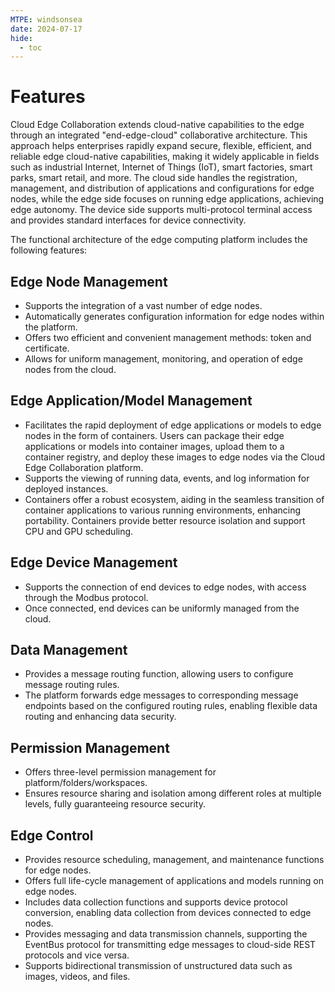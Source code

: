 ```yaml
---
MTPE: windsonsea
date: 2024-07-17
hide:
  - toc
---
```


# Features

Cloud Edge Collaboration extends cloud-native capabilities to the edge through an integrated
"end-edge-cloud" collaborative architecture. This approach helps enterprises rapidly expand
secure, flexible, efficient, and reliable edge cloud-native capabilities, making it widely
applicable in fields such as industrial Internet, Internet of Things (IoT), smart factories,
smart parks, smart retail, and more. The cloud side handles the registration, management,
and distribution of applications and configurations for edge nodes, while the edge side focuses
on running edge applications, achieving edge autonomy. The device side supports multi-protocol
terminal access and provides standard interfaces for device connectivity.

The functional architecture of the edge computing platform includes the following features:

## Edge Node Management

- Supports the integration of a vast number of edge nodes.
- Automatically generates configuration information for edge nodes within the platform.
- Offers two efficient and convenient management methods: token and certificate.
- Allows for uniform management, monitoring, and operation of edge nodes from the cloud.

## Edge Application/Model Management

- Facilitates the rapid deployment of edge applications or models to edge nodes in the form of containers.
  Users can package their edge applications or models into container images, upload them to a container
  registry, and deploy these images to edge nodes via the Cloud Edge Collaboration platform.
- Supports the viewing of running data, events, and log information for deployed instances.
- Containers offer a robust ecosystem, aiding in the seamless transition of container applications to various
  running environments, enhancing portability. Containers provide better resource isolation and support CPU
  and GPU scheduling.

## Edge Device Management

- Supports the connection of end devices to edge nodes, with access through the Modbus protocol.
- Once connected, end devices can be uniformly managed from the cloud.

## Data Management

- Provides a message routing function, allowing users to configure message routing rules.
- The platform forwards edge messages to corresponding message endpoints based on the configured routing rules,
  enabling flexible data routing and enhancing data security.

## Permission Management

- Offers three-level permission management for platform/folders/workspaces.
- Ensures resource sharing and isolation among different roles at multiple levels, fully guaranteeing resource security.

## Edge Control

- Provides resource scheduling, management, and maintenance functions for edge nodes.
- Offers full life-cycle management of applications and models running on edge nodes.
- Includes data collection functions and supports device protocol conversion, enabling data collection from devices connected to edge nodes.
- Provides messaging and data transmission channels, supporting the EventBus protocol for transmitting edge messages to cloud-side REST protocols and vice versa.
- Supports bidirectional transmission of unstructured data such as images, videos, and files.
